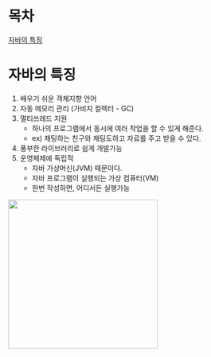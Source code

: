 # 목차

[자바의 특징](#자바의-특징)

# 자바의 특징

1. 배우기 쉬운 객체지향 언어
2. 자동 메모리 관리 (가비지 컬렉터 - GC)
3. 멀티쓰레드 지원
   - 하나의 프로그램에서 동시에 여러 작업을 할 수 있게 해준다.
   - ex) 채팅하는 친구와 채팅도하고 자료를 주고 받을 수 있다.
4. 풍부한 라이브러리로 쉽게 개발가능
5. 운영체제에 독립적
   - 자바 가상머신(JVM) 때문이다.
   - 자바 프로그램이 실행되는 가상 컴퓨터(VM)
   - 한번 작성하면, 어디서든 실행가능

<img src="https://velog.velcdn.com/images/ant0410/post/101d0f3c-7157-42c7-9728-487852a538d9/image.png" width="300" height="300"/>
